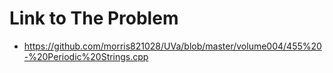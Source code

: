 # Link to The Problem
- https://github.com/morris821028/UVa/blob/master/volume004/455%20-%20Periodic%20Strings.cpp